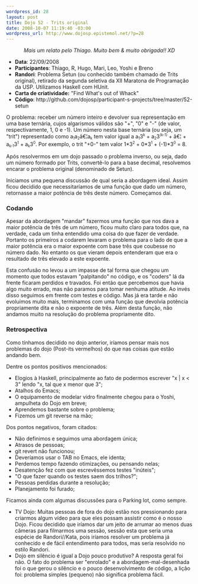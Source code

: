 ```yaml
--- 
wordpress_id: 28
layout: post
title: Dojo 52 - Trits original
date: 2008-10-07 11:19:40 -03:00
wordpress_url: http://www.dojosp.epistemol.net/?p=28
---
```

<p style="text-align: center;"><em>Mais um relato pelo Thiago. Muito bem &amp; muito obrigada!! XD
</em></p>

<ul>
	<li><strong>Data</strong>: 22/09/2008</li>
	<li><strong>Participantes</strong>: Thiago, R, Hugo, Mari, Leo, Yoshi e Breno</li>
	<li><strong>Randori</strong>: Problema Setun (ou conhecido também chamado de Trits original), retirado da segunda seletiva da XII Maratona de Programação da USP. Utilizamos Haskell com HUnit.</li>
	<li><strong>Carta de criatividade:</strong> "Find What's out of Whack"</li>
	<li><strong>Código</strong>: http://github.com/dojosp/participant-s-projects/tree/master/52-setun</li>
</ul>
O problema: receber um número inteiro e devolver sua representação em uma base ternária, cujos algarismos válidos são "+", "0" e "-" (de valor, respectivamente, 1, 0 e -1). Um número nesta base ternária (ou seja, um "trit") representado como a<span style="vertical-align:sub; font-size: 70%">1</span>a<span style="vertical-align:sub; font-size: 70%">2</span>â€¦a<span style="vertical-align:sub; font-size: 70%">k</span> tem valor igual a a<span style="vertical-align:sub; font-size: 70%">1</span>3<span style="vertical-align:super; font-size: 70%">k</span> + a<span style="vertical-align:sub; font-size: 70%">2</span>3<span style="vertical-align:super; font-size: 70%">(k-1)</span> + â€¦ + a<span style="vertical-align:sub; font-size: 70%">k-1</span>3<span style="vertical-align:super; font-size: 70%">1</span> + a<span style="vertical-align:sub; font-size: 70%">k</span>3<span style="vertical-align:super; font-size: 70%">0</span>. Por exemplo, o trit "+0-" tem valor 1*3<span style="vertical-align:super; font-size: 70%">2</span> + 0*3<span style="vertical-align:super; font-size: 70%">1</span> + (-1)*3<span style="vertical-align:super; font-size: 70%">0</span> = 8.

Após resolvermos em um dojo passado o problema inverso, ou seja, dado um número formado por Trits, convertê-lo para a base decimal, resolvemos encarar o problema original (denominado de Setun).

Iniciamos uma pequena discussão de qual seria a abordagem ideal. Assim ficou decidido que necessitaríamos de uma função que dado um número, retornasse a maior potência de três deste número. Começamos daí.
<h3>Codando</h3>
Apesar da abordagem "mandar" fazermos uma função que nos dava a maior potência de três de um número, ficou muito claro para todos que, na verdade, cada um tinha entendido uma coisa do que fazer de verdade. Portanto os primeiros a codarem levaram o problema para o lado de que a maior potência era o maior expoente com base três que coubesse no número dado. No entanto os que vieram depois entenderam que era o resultado de três elevado a este expoente.

Esta confusão no levou a um impasse de tal forma que chegou um momento que todos estavam "palpitando" no código, e os "coders" lá da frente ficaram perdidos e travados. Foi então que percebemos que havia algo muito errado, mas não paramos para tomar nenhuma atitude. Ao invés disso seguimos em frente com testes e código.
Mas já era tarde e não evoluímos muito mais, terminamos com uma função que devolvia potência propriamente dita e não o expoente de três. Além desta função, não andamos muito na resolução do problema propriamente dito.
<h3>Retrospectiva</h3>
Como tínhamos decidido no dojo anterior, iríamos pensar mais nos problemas do dojo (Post-its vermelhos) do que nas coisas que estão andando bem.

Dentre os pontos positivos mencionados:
<ul>
	<li>Elogios à Haskell, principalmente ao fato de podermos escrever "x | x &lt; 3" lendo "x, tal que x menor que 3";</li>
	<li>Atalhos do Emacs;</li>
	<li>O equipamento de modelar vidro finalmente chegou para o Yoshi, ampulheta do Dojo em breve;</li>
	<li>Aprendemos bastante sobre o problema;</li>
	<li>Fizemos um git reverse na mão;</li>
</ul>
Dos pontos negativos, foram citados:
<ul>
	<li>Não definimos e seguimos uma abordagem única;</li>
	<li>Atrasos de pessoas;</li>
	<li>git revert não funcionou;</li>
	<li>Deveríamos usar o TAB no Emacs, ele identa;</li>
	<li>Perdemos tempo fazendo otimizações, ou pensando nelas;</li>
	<li>Desatenção fez com que escrevêssemos testes "inúteis";</li>
	<li>"O que fazer quando os testes saem dos trilhos?";</li>
	<li>Pessoas perdidas durante a resolução;</li>
	<li>Planejamento foi furado;</li>
</ul>
Ficamos ainda com algumas discussões para o Parking lot, como sempre.
<ul>
	<li>TV Dojo: Muitas pessoas de fora do dojo estão nos pressionando para criarmos algum vídeo para que eles possam assistir como é o nosso Dojo. Ficou decidido que iríamos dar um jeito de arrumar ao menos duas câmeras para filmarmos uma sessão, sessão esta que seria uma espécie de Randori//Kata, pois iríamos resolver um problema já conhecido e de fácil entendimento para todos, mas seria resolvido no estilo Randori.</li>
	<li>Dojo em silêncio é igual a Dojo pouco produtivo? A resposta geral foi não. O fato do problema ser "enrolado" e a abordagem-mal-desenhada foi o que gerou o silêncio e o pouco desenvolvimento de código, a lição foi: problema simples (pequeno) não significa problema fácil.</li>
</ul>
